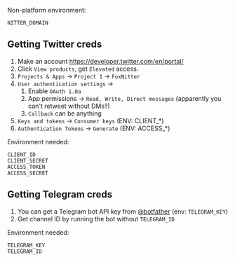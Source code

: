 
Non-platform environment:
```
NITTER_DOMAIN
```

## Getting Twitter creds
1. Make an account https://developer.twitter.com/en/portal/
1. Click `View products`, get `Elevated` access.
1. `Projects & Apps` → `Project 1` → `FoxNitter`
1. `User authentication settings` →
   1. Enable `OAuth 1.0a`
   1. App permissions → `Read, Write, Direct messages` (apparently you can't retweet without DMs‽)
   1. `Callback` can be anything
1. `Keys and tokens` → `Consumer keys` (ENV: CLIENT_*)
1. `Authentication Tokens` → `Generate` (ENV: ACCESS_*)

Environment needed:
```
CLIENT_ID
CLIENT_SECRET
ACCESS_TOKEN
ACCESS_SECRET
```

## Getting Telegram creds
1. You can get a Telegram bot API key from [@botfather](https://t.me/botfather) (env: `TELEGRAM_KEY`)
1. Get channel ID by running the bot without `TELEGRAM_ID`

Environment needed:
```
TELEGRAM_KEY
TELEGRAM_ID
```
